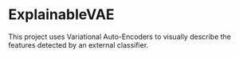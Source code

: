 # ExplainableVAE
This project uses Variational Auto-Encoders to visually describe the features detected by an external classifier.

